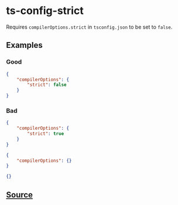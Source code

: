 # ts-config-strict

Requires `compilerOptions.strict` in `tsconfig.json` to be set to `false`.

## Examples

### Good

```json
{
    "compilerOptions": {
        "strict": false
    }
}
```

### Bad

```json
{
    "compilerOptions": {
        "strict": true
    }
}
```

```json
{
    "compilerOptions": {}
}
```

```json
{}
```

## [Source](https://azuresdkspecs.z5.web.core.windows.net/TypeScriptSpec.html#ts-config-strict)
